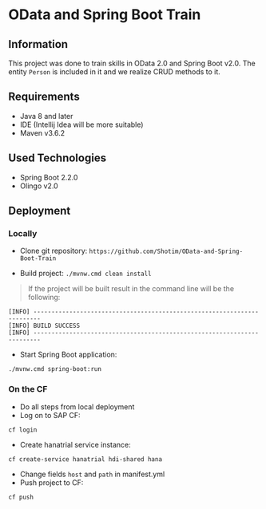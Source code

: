 # OData and Spring Boot Train

## Information

This project was done to train skills in OData 2.0 and Spring Boot v2.0. 
The entity `Person` is included in it and we realize CRUD methods to it.

## Requirements
* Java 8 and later
* IDE (Intellij Idea will be more suitable)
* Maven v3.6.2

## Used Technologies
* Spring Boot 2.2.0
* Olingo v2.0

## Deployment

### Locally
* Clone git repository:
```https://github.com/Shotim/OData-and-Spring-Boot-Train```

* Build project:
```./mvnw.cmd clean install```

>If the project will be built result in the command line will be the following:
```
[INFO] ------------------------------------------------------------------------
[INFO] BUILD SUCCESS
[INFO] ------------------------------------------------------------------------
```

* Start Spring Boot application:

```./mvnw.cmd spring-boot:run```

### On the CF
* Do all steps from local deployment
* Log on to SAP CF:
```
cf login
```
* Create hanatrial service instance:
```
cf create-service hanatrial hdi-shared hana
```
* Change fields `host` and `path` in manifest.yml
* Push project to CF:
```
cf push
```
